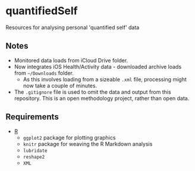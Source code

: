 # quantifiedSelf
Resources for analysing personal 'quantified self' data

## Notes

- Monitored data loads from iCloud Drive folder.
- Now integrates iOS Health/Activity data - downloaded archive loads from `~/Downloads` folder.
    - As this involves loading from a sizeable `.xml` file, processing might now take a couple of minutes. 
- The `.gitignore` file is used to omit the data and output from this repository. This is an open methodology project, rather than open data.

## Requirements

- [R](https://cran.r-project.org)
    - `ggplot2` package for plotting graphics
    - `knitr` package for weaving the R Markdown analysis
    - `lubridate`
    - `reshape2`
    - `XML`

